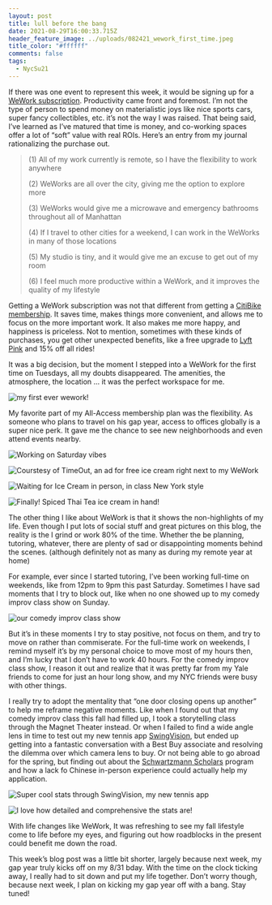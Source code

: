 ```yaml
---
layout: post
title: lull before the bang
date: 2021-08-29T16:00:33.715Z
header_feature_image: ../uploads/082421_wework_first_time.jpeg
title_color: "#ffffff"
comments: false
tags:
  - NycSu21
---
```

If there was one event to represent this week, it would be signing up for a [WeWork subscription](https://www.wework.com/solutions/wework-all-access). Productivity came front and foremost. I’m not the type of person to spend money on materialistic joys like nice sports cars, super fancy collectibles, etc. it’s not the way I was raised. That being said, I’ve learned as I’ve matured that time is money, and co-working spaces offer a lot of “soft” value with real ROIs. Here’s an entry from my journal rationalizing the purchase out.

> (1) All of my work currently is remote, so I have the flexibility to work anywhere 
>
> (2) WeWorks are all over the city, giving me the option to explore more 
>
> (3) WeWorks would give me a microwave and emergency bathrooms throughout all of Manhattan 
>
> (4) If I travel to other cities for a weekend, I can work in the WeWorks in many of those locations 
>
> (5) My studio is tiny, and it would give me an excuse to get out of my room 
>
> (6) I feel much more productive within a WeWork, and it improves the quality of my lifestyle 

Getting a WeWork subscription was not that different from getting a [CitiBike membership](https://www.citibikenyc.com/pricing/annual). It saves time, makes things more convenient, and allows me to focus on the more important work. It also makes me more happy, and happiness is priceless. Not to mention, sometimes with these kinds of purchases, you get other unexpected benefits, like a free upgrade to [Lyft Pink](https://www.lyft.com/blog/posts/introducing-lyft-pink) and 15% off all rides! 

It was a big decision, but the moment I stepped into a WeWork for the first time on Tuesdays, all my doubts disappeared. The amenities, the atmosphere, the location … it was the perfect workspace for me. 

![my first ever wework!](../uploads/082421_wework_first_time.jpeg "my first ever wework!")

My favorite part of my All-Access membership plan was the flexibility. As someone who plans to travel on his gap year, access to offices globally is a super nice perk. It gave me the chance to see new neighborhoods and even attend events nearby.

![Working on Saturday vibes](../uploads/082821_wework_saturday.jpeg "Working on Saturday vibes")

![Courstesy of TimeOut, an ad for free ice cream right next to my WeWork](../uploads/082821_free_ice_cream_timeout_ad.png "Courstesy of TimeOut, an ad for free ice cream right next to my WeWork")

![Waiting for Ice Cream in person, in class New York style](../uploads/082821_free_ice_cream_line.jpeg "Waiting for Ice Cream in person, in class New York style")

![Finally! Spiced Thai Tea ice cream in hand!](../uploads/082821_free_ice_cream_in_hand.jpeg "Finally! Spiced Thai Tea ice cream in hand!")

The other thing I like about WeWork is that it shows the non-highlights of my life. Even though I put lots of social stuff and great pictures on this blog, the reality is the I grind or work 80% of the time. Whether the be planning, tutoring, whatever, there are plenty of sad or disappointing moments behind the scenes. (although definitely not as many as during my remote year at home)

For example, ever since I started tutoring, I’ve been working full-time on weekends, like from 12pm to 9pm this past Saturday. Sometimes I have sad moments that I try to block out, like when no one showed up to my comedy improv class show on Sunday. 

![our comedy improv class show](../uploads/082921_comedy_improv_show.jpeg "our comedy improv class show")

But it’s in these moments I try to stay positive, not focus on them, and try to move on rather than commiserate. For the full-time work on weekends, I remind myself it’s by my personal choice to move most of my hours then, and I’m lucky that I don’t have to work 40 hours. For the comedy improv class show, I reason it out and realize that it was pretty far from my Yale friends to come for just an hour long show, and my NYC friends were busy with other things.

I really try to adopt the mentality that “one door closing opens up another” to help me reframe negative moments. Like when I found out that my comedy improv class this fall had filled up, I took a storytelling class through the Magnet Theater instead. Or when I failed to find a wide angle lens in time to test out my new tennis app [SwingVision](https://swing.tennis/), but ended up getting into a fantastic conversation with a Best Buy associate and resolving the dilemma over which camera lens to buy. Or not being able to go abroad for the spring, but finding out about the [Schwartzmann Scholars](https://www.schwarzmanscholars.org/) program and how a lack fo Chinese in-person experience could actually help my application.

![Super cool stats through SwingVision, my new tennis app](../uploads/082721_swing_vision_stats.png "Super cool stats through SwingVision, my new tennis app")

![I love how detailed and comprehensive the stats are!](../uploads/082721_swingvision_stats_2.png "I love how detailed and comprehensive the stats are!")

With life changes like WeWork, It was refreshing to see my fall lifestyle come to life before my eyes, and figuring out how roadblocks in the present could benefit me down the road. 

This week’s blog post was a little bit shorter, largely because next week, my gap year truly kicks off on my 8/31 bday. With the time on the clock ticking away, I really had to sit down and put my life together. Don’t worry though, because next week, I plan on kicking my gap year off with a bang. Stay tuned!